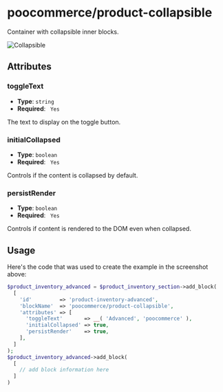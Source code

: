 # poocommerce/product-collapsible

Container with collapsible inner blocks.

![Collapsible](https://poocommerce.files.wordpress.com/2023/09/poocommerceproduct-collapsible.png)

## Attributes

### toggleText

- **Type**: `string`
- **Required**: ` Yes`

The text to display on the toggle button.

### initialCollapsed

- **Type**: `boolean`
- **Required**: ` Yes`

Controls if the content is collapsed by default.

### persistRender

- **Type**: `boolean`
- **Required**: ` Yes`

Controls if content is rendered to the DOM even when collapsed.

## Usage

Here's the code that was used to create the example in the screenshot above:

```php
$product_inventory_advanced = $product_inventory_section->add_block(
  [
    'id'         => 'product-inventory-advanced',
    'blockName'  => 'poocommerce/product-collapsible',
    'attributes' => [
      'toggleText'       => __( 'Advanced', 'poocommerce' ),
      'initialCollapsed' => true,
      'persistRender'    => true,
    ],
  ]
);
$product_inventory_advanced->add_block(
  [
    // add block information here
  ]
)
```
